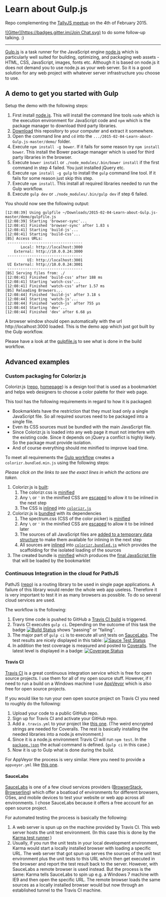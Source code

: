 # Learn about Gulp.js

Repo complementing the [TallyJS meetup](http://www.meetup.com/TallyJS/events/219721266/) on the 4th of February 2015.

[![Gitter](https://badges.gitter.im/Join Chat.svg)](https://gitter.im/tallyjs/tallyjs-follow-up) to do some follow-up talking. :)

---

[Gulp.js](http://gulpjs.com) is a task runner for the JavaScript engine [node.js](http://nodejs.org) which is particularly well suited for building, optimizing, and packaging web assets - HTML, CSS, JavaScript, images, fonts etc. Although it is based on node.js it does not demand you to use node.js as your web server. So it is a good solution for any web project with whatever server infrastructure you choose to use.

## A demo to get you started with Gulp

Setup the demo with the following steps:

1. First install [node.js](http://nodejs.org/download/). This will install the command line tools `node` which is the execution environment for JavaScript code and `npm` which is the package manager to download third party libraries.
2. [Download](https://github.com/tallyjs/2015-02-04-Learn-about-Gulp.js/archive/master.zip) this repository to your computer and extract it somewhere.
3. Open the command line and `cd` into the `.../2015-02-04-Learn-about-Gulp.js-master/demo/` folder.
4. Execute `npm install -g bower`. If it fails for some reason try `npm install bower`. This install the Bower package manager which is used for third party libraries in the browser.
5. Execute `bower install` or `./node_modules/.bin/bower install` if the first command in step 4 failed. You just installed jQuery etc.
6. Execute `npm install -g gulp` to install the `gulp` command line tool. If it fails for some reason just skip this step.
7. Execute `npm install`. This install all required libraries needed to run the Gulp workflow.
8. Execute `gulp dev` or `./node_modules/.bin/gulp dev` if step 6 failed.

You should now see the following output:

```
[12:08:39] Using gulpfile ~/Downloads/2015-02-04-Learn-about-Gulp.js-master/demo/gulpfile.js
[12:08:39] Starting 'browser-sync'...
[12:08:41] Finished 'browser-sync' after 1.83 s
[12:08:41] Starting 'build-js'...
[12:08:41] Starting 'build-css'...
[BS] Access URLs:
 ----------------------------------
       Local: http://localhost:3000
    External: http://10.0.0.24:3000
 ----------------------------------
          UI: http://localhost:3001
 UI External: http://10.0.0.24:3001
 ----------------------------------
[BS] Serving files from: ./
[12:08:41] Finished 'build-css' after 188 ms
[12:08:41] Starting 'watch-css'...
[12:08:41] Finished 'watch-css' after 1.57 ms
[BS] Reloading Browsers...
[12:08:44] Finished 'build-js' after 3.18 s
[12:08:44] Starting 'watch-js'...
[12:08:44] Finished 'watch-js' after 755 μs
[12:08:44] Starting 'dev'...
[12:08:44] Finished 'dev' after 6.68 μs
```

A browser window should open automatically with the url http://localhost:3000 loaded. This is the demo app which just got built by the Gulp workflow.

Please have a look at the [gulpfile.js](https://github.com/tallyjs/2015-02-04-Learn-about-Gulp.js/blob/master/demo/gulpfile.js) to see what is done in the build workflow.

## Advanced examples

### Custom packaging for Colorizr.js

Colorizr.js ([repo](https://github.com/analog-nico/colorizr), [homepage](http://analog-nico.github.io/colorizr/)) is a design tool that is used as a bookmarklet and helps web designers to choose a color palette for their web page.

This tool has the following requirements in regard to how it is packaged:

- Bookmarklets have the restriction that they must load only a single JavaScript file. So all required sources need to be packaged into a single file.
- Even its CSS sources must be bundled with the main JavaScript file.
- Since Colorizr.js is loaded into any web page it must not interfere with the existing code. Since it depends on jQuery a conflict is highly likely. So the package must provide isolation.
- And of course everything should me minified to improve load time.

To meet all requirements the [Gulp workflow](https://github.com/analog-nico/colorizr/blob/master/gulpfile.js) creates a `colorizr.bundled.min.js` using the following steps:

*Please click on the links to see the exact lines in which the actions are taken.*

1. Colorizr.js is [built](https://github.com/analog-nico/colorizr/blob/master/gulpfile.js#L51):
    1. The colorizr.css is [minified](https://github.com/analog-nico/colorizr/blob/master/gulpfile.js#L56)
    2. Any `\` or `'` in the minified CSS are [escaped](https://github.com/analog-nico/colorizr/blob/master/gulpfile.js#L63) to allow it to be inlined in the next step
    3. The CSS is [inlined](https://github.com/analog-nico/colorizr/blob/master/gulpfile.js#L63) into [`colorizr.js`](https://github.com/analog-nico/colorizr/blob/master/src/colorizr.js#L203)
2. Colorizr.js is [bundled](https://github.com/analog-nico/colorizr/blob/master/gulpfile.js#L76) with its dependencies
    1. The spectrum.css (CSS of the color picker) is [minified](https://github.com/analog-nico/colorizr/blob/master/gulpfile.js#L83)
    2. Any `\` or `'` in the minified CSS are [escaped](https://github.com/analog-nico/colorizr/blob/master/gulpfile.js#L90) to allow it to be inlined later
    3. The sources of all JavaScript files are [added to a temporary data structure](https://github.com/analog-nico/colorizr/blob/master/gulpfile.js#L99) to make them available for inlining in the next step
    4. All sources are [inlined](https://github.com/analog-nico/colorizr/blob/master/gulpfile.js#L111) into [`colorizr.bundled.js`](https://github.com/analog-nico/colorizr/blob/master/src/colorizr.bundled.js) which provides the scaffolding for the isolated loading of the sources
3. The created bundle is [minified](https://github.com/analog-nico/colorizr/blob/master/gulpfile.js#L124) which produces the [final JavaScript file](https://github.com/analog-nico/colorizr/blob/master/dist/colorizr.bundled.min.js) that will be loaded by the bookmarklet

### Continuous Integration in the cloud for PathJS

PathJS ([repo](https://github.com/analog-nico/pathjs-amd)) is a routing library to be used in single page applications. A failure of this library would render the whole web app useless. Therefore it is very important to test it in as many browsers as possible. To do so several cloud services are used.

The workflow is the following:

1. Every time code is pushed to GitHub a [Travis CI build](https://travis-ci.org/analog-nico/pathjs-amd/builds) is triggered.
2. Travis CI executes `gulp ci`. Depending on the outcome of this task the badge [![Build Status](https://travis-ci.org/analog-nico/pathjs-amd.svg?branch=master)](https://travis-ci.org/analog-nico/pathjs-amd) shows "passing" or "failing".
3. The major part of `gulp ci` is to execute all unit tests on [SauceLabs](https://saucelabs.com/u/analog-nico). The test results are nicely displayed in this table: [![Sauce Test Status](https://saucelabs.com/browser-matrix/analog-nico.svg)](https://saucelabs.com/u/analog-nico)
4. In addition the test coverage is measured and posted to [Coveralls](https://coveralls.io/r/analog-nico/pathjs-amd?branch=master). The latest level is displayed in a badge: [![Coverage Status](https://img.shields.io/coveralls/analog-nico/pathjs-amd.svg?branch=master)](https://coveralls.io/r/analog-nico/pathjs-amd?branch=master)

#### Travis CI

[Travis CI](https://travis-ci.org) is a great continuous integration service which is free for open source projects. I use them for all of my open source stuff. However, if I need to run a build on a Windows machine I use [AppVeyor](http://www.appveyor.com) which is also free for open source projects.

If you would like to run your own open source project on Travis CI you need to roughly do the following:

1. Upload your code to a public GitHub repo.
2. Sign up for Travis CI and activate your GitHub repo.
3. Add a `.travis.yml` to your project like [this one](https://github.com/analog-nico/pathjs-amd/blob/master/.travis.yml). (The weird encrypted strings are needed for Coveralls. The rest is basically installing the needed libraries into a node.js environment.)
4. Since it is a node.js environment Travis CI will run `npm test`. In the [`package.json`](https://github.com/analog-nico/pathjs-amd/blob/master/package.json#L28) the actual command is defined. (`gulp ci` in this case.)
5. Now it is up to Gulp what is done during the build.

For AppVeyor the process is very similar. Here you need to provide a `appveyor.yml` like [this one](https://github.com/analog-nico/serve-spa/blob/master/appveyor.yml).

#### SauceLabs

[SauceLabs](https://saucelabs.com) is one of a few cloud services providers ([BrowserStack](http://www.browserstack.com), [Browserling](https://browserling.com)) which offer a boatload of environments for different browsers, OSes, and mobile devices to test your website or web app across all environments. I chose SauceLabs because it offers a free account for an open source project.

For automated testing the process is basically the following:

1. A web server is spun up on the machine provided by Travis CI. This web server hosts the unit test environment. (In this case this is done by the [Karma test runner](http://karma-runner.github.io/0.12/index.html).)
2. Usually, if you run the unit tests in your local development environment, Karma would start a locally installed browser with loading a specific URL. The web server that got spun up serves the sources of the unit test environment plus the unit tests to this URL which then get executed in the browser and report the test result back to the server. However, with SauceLabs a remote browser is used instead. But the process is the same: Karma tells SauceLabs to spin up e.g. a Windows 7 machine with IE9 and then open the specific URL. The remote browser loads the same sources as a locally installed browser would but now through an established tunnel to the Travis CI machine.